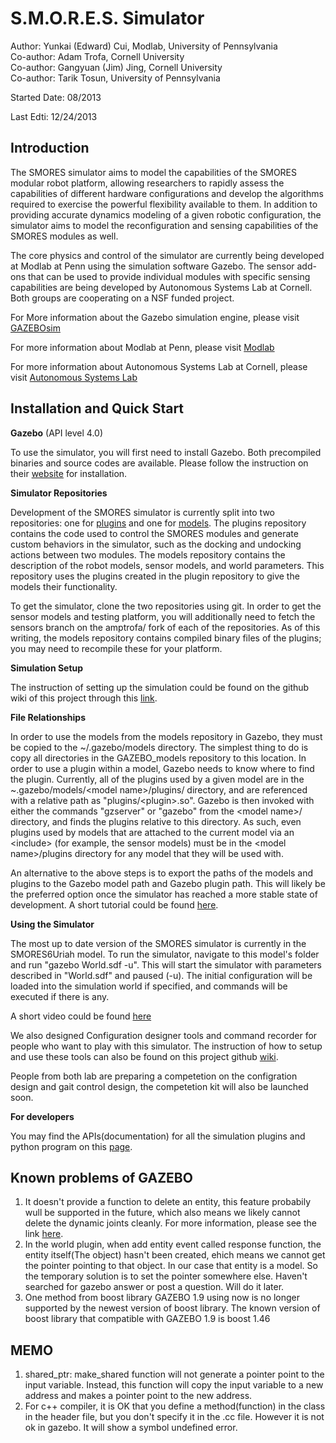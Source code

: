 S.M.O.R.E.S. Simulator
=================

Author: Yunkai (Edward) Cui, Modlab, University of Pennsylvania<br>
Co-author: Adam Trofa, Cornell University<br>
Co-author: Gangyuan (Jim) Jing, Cornell University<br>
Co-author: Tarik Tosun, University of Pennsylvania

Started Date: 08/2013

Last Edti: 12/24/2013 


Introduction
----------------------------------------
The SMORES simulator aims to model the capabilities of the SMORES modular robot platform, allowing researchers to rapidly assess the capabilities of different hardware configurations and develop the algorithms required to exercise the powerful flexibility available to them. In addition to providing accurate dynamics modeling of a given robotic configuration, the simulator aims to model the reconfiguration and sensing capabilities of the SMORES modules as well.

The core physics and control of the simulator are currently being developed at Modlab at Penn using the simulation software Gazebo. The sensor add-ons that can be used to provide individual modules with specific sensing capabilities are being developed by Autonomous Systems Lab at Cornell. Both groups are cooperating on a NSF funded project.

For More information about the Gazebo simulation engine, please visit [GAZEBOsim](http://gazebosim.org/)

For more information about Modlab at Penn, please visit [Modlab](http://modlabupenn.org/)

For more information about Autonomous Systems Lab at Cornell, please visit [Autonomous Systems Lab](http://cornell-asl.org/wiki/index.php?title=Main_Page)

Installation and Quick Start
----------------------------
**Gazebo** (API level 4.0)

To use the simulator, you will first need to install Gazebo. Both precompiled binaries and source codes are available. Please follow the instruction on their [website](http://gazebosim.org/wiki/Main_Page) for installation.

**Simulator Repositories**

Development of the SMORES simulator is currently split into two repositories: one for [plugins](https://github.com/MOD-ASL/SimulationPlugins/) and one for [models](https://github.com/MOD-ASL/GAZEBO_model). The plugins repository contains the code used to control the SMORES modules and generate custom behaviors in the simulator, such as the docking and undocking actions between two modules. The models repository contains the description of the robot models, sensor models, and world parameters. This repository uses the plugins created in the plugin repository to give the models their functionality.

To get the simulator, clone the two repositories using git. In order to get the sensor models and testing platform, you will additionally need to fetch the sensors branch on the amptrofa/ fork of each of the repositories. As of this writing, the models repository contains compiled binary files of the plugins; you may need to recompile these for your platform.

**Simulation Setup**

The instruction of setting up the simulation could be found on the github wiki of this project through this [link](https://github.com/MOD-ASL/SimulationPlugins/wiki/Simulation-Setup).

**File Relationships**

In order to use the models from the models repository in Gazebo, they must be copied to the ~/.gazebo/models directory. The simplest thing to do is copy all directories in the GAZEBO_models repository to this location.
In order to use a plugin within a model, Gazebo needs to know where to find the plugin. Currently, all of the plugins used by a given model are in the ~.gazebo/models/&lt;model name&gt;/plugins/ directory, and are referenced with a relative path as "plugins/&lt;plugin&gt;.so". Gazebo is then invoked with either the commands "gzserver" or "gazebo" from the &lt;model name&gt;/ directory, and finds the plugins relative to this directory. As such, even plugins used by models that are attached to the current model via an &lt;include&gt; (for example, the sensor models) must be in the &lt;model name&gt;/plugins directory for any model that they will be used with.

An alternative to the above steps is to export the paths of the models and plugins to the Gazebo model path and Gazebo plugin path. This will likely be the preferred option once the simulator has reached a more stable state of development. A short tutorial could be found [here](http://gazebosim.org/wiki/Tutorials/1.9/plugins/overview).

**Using the Simulator**

The most up to date version of the SMORES simulator is currently in the SMORES6Uriah model. To run the simulator, navigate to this model's folder and run "gazebo World.sdf -u". This will start the simulator with parameters described in "World.sdf" and paused (-u). The initial configuration will be loaded into the simulation world if specified, and commands will be executed if there is any.

A short video could be found [here](https://www.youtube.com/watch?v=eX9czliCpnM)

We also designed Configuration designer tools and command recorder for people who want to play with this simulator. The instruction of how to setup and use these tools can also be found on this project github [wiki](https://github.com/MOD-ASL/SimulationPlugins/wiki).

People from both lab are preparing a competetion on the configration design and gait control design, the competetion kit will also be launched soon.

**For developers**

You may find the APIs(documentation) for all the simulation plugins and python program on this [page](http://mod-asl.github.io/SimulationPlugins/apis/).

Known problems of GAZEBO
----------------------------------------
1. It doesn't provide a function to delete an entity, this feature probabily wull be supported in the future, which also means we likely cannot delete the dynamic joints cleanly. For more information, please see the link [here](http://answers.gazebosim.org/question/550/how-to-delete-links-from-a-model-gazebo-125/).
2. In the world plugin, when add entity event called response function, the entity itself(The object) hasn't been created, ehich means we cannot get the pointer pointing to that object. In our case that entity is a model. So the temporary solution is to set the pointer somewhere else. Haven't searched for gazebo answer or post a question. Will do it later.
3. One method from boost library GAZEBO 1.9 using now is no longer supported by the newest version of boost library. The known version of boost library that compatible with GAZEBO 1.9 is boost 1.46

MEMO
----------------------------------------
1. shared_ptr: make_shared function will not generate a pointer point to the input variable. Instead, this function will copy the input variable to a new address and makes a pointer point to the new address.
2. For c++ compiler, it is OK that you define a method(function) in the class in the header file, but you don't specify it in the .cc file. However it is not ok in gazebo. It will show a symbol undefined error. 
